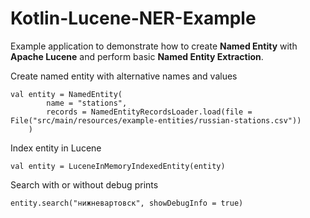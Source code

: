# Kotlin-Lucene-NER-Example
Example application to demonstrate how to create **Named Entity** with **Apache Lucene** and perform basic **Named Entity Extraction**.


Create named entity with alternative names and values
   
    val entity = NamedEntity(
            name = "stations",
            records = NamedEntityRecordsLoader.load(file = File("src/main/resources/example-entities/russian-stations.csv"))
        )
        
Index entity in Lucene

    val entity = LuceneInMemoryIndexedEntity(entity)
    
    
Search with or without debug prints
    
    entity.search("нижневартовск", showDebugInfo = true)

